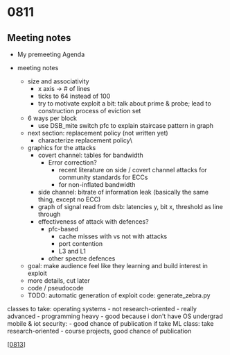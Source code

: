 # 0811

## Meeting notes
- My premeeting Agenda


- meeting notes
    - size and associativity
        - x axis -> # of lines
        - ticks to 64 instead of 100
        - try to motivate exploit a bit: talk about prime & probe; lead to construction process of eviction set
    - 6 ways per block
        - use DSB_mite switch pfc to explain staircase pattern in graph
    - next section: replacement policy (not written yet)
        - characterize replacement policy\
    - graphics for the attacks
        - covert channel: tables for bandwidth
            - Error correction?
                - recent literature on side / covert channel attacks for community standards for ECCs 
                - for non-inflated bandwidth
        - side channel: bitrate of information leak (basically the same thing, except no ECC)
        - graph of signal read from dsb: latencies y, bit x, threshold as line through
        - effectiveness of attack with defences? 
            - pfc-based
                - cache misses with vs not with attacks
                - port contention
                - L3 and L1 
            - other spectre defences
    - goal: make audience feel like they learning and build interest in exploit
    - more details, cut later
    - code / pseudocode
    - TODO: automatic generation of exploit code: generate_zebra.py

classes to take:
operating systems
    - not research-oriented
    - really advanced 
    - programming heavy
    - good because i don't have OS undergrad
mobile & iot security:
    - good chance of publication
if take ML class: take research-oriented
    - course projects, good chance of publication

[[0813]]

[//begin]: # "Autogenerated link references for markdown compatibility"
[0813]: 0813 "0813"
[//end]: # "Autogenerated link references"